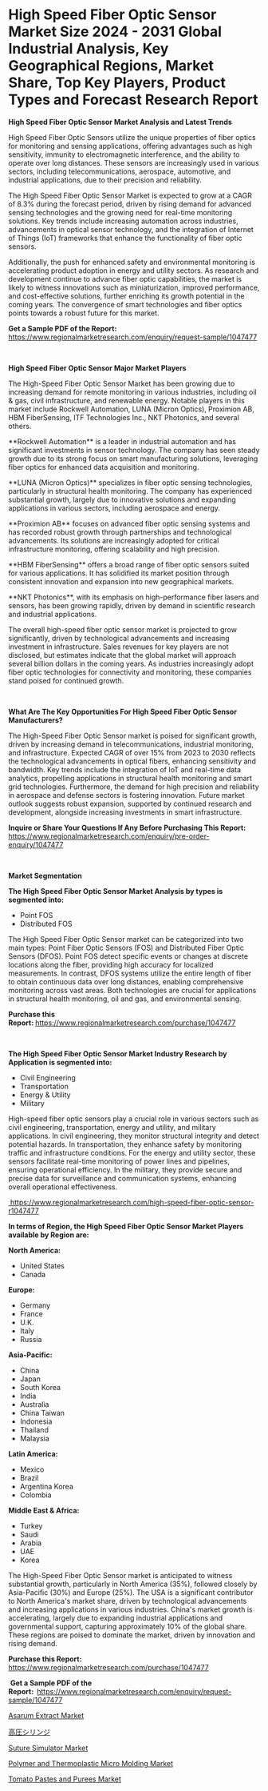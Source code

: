 <p><h1>High Speed Fiber Optic Sensor Market Size 2024 - 2031 Global Industrial Analysis, Key Geographical Regions, Market Share, Top Key Players, Product Types and Forecast Research Report</h1></p><p><strong>High Speed Fiber Optic Sensor Market Analysis and Latest Trends</strong></p>
<p><p>High Speed Fiber Optic Sensors utilize the unique properties of fiber optics for monitoring and sensing applications, offering advantages such as high sensitivity, immunity to electromagnetic interference, and the ability to operate over long distances. These sensors are increasingly used in various sectors, including telecommunications, aerospace, automotive, and industrial applications, due to their precision and reliability.</p><p>The High Speed Fiber Optic Sensor Market is expected to grow at a CAGR of 8.3% during the forecast period, driven by rising demand for advanced sensing technologies and the growing need for real-time monitoring solutions. Key trends include increasing automation across industries, advancements in optical sensor technology, and the integration of Internet of Things (IoT) frameworks that enhance the functionality of fiber optic sensors.</p><p>Additionally, the push for enhanced safety and environmental monitoring is accelerating product adoption in energy and utility sectors. As research and development continue to advance fiber optic capabilities, the market is likely to witness innovations such as miniaturization, improved performance, and cost-effective solutions, further enriching its growth potential in the coming years. The convergence of smart technologies and fiber optics points towards a robust future for this market.</p></p>
<p><strong>Get a Sample PDF of the Report:&nbsp;</strong> <a href="https://www.regionalmarketresearch.com/enquiry/request-sample/1047477">https://www.regionalmarketresearch.com/enquiry/request-sample/1047477</a></p>
<p>&nbsp;</p>
<p><strong>High Speed Fiber Optic Sensor Major Market Players</strong></p>
<p><p>The High-Speed Fiber Optic Sensor Market has been growing due to increasing demand for remote monitoring in various industries, including oil & gas, civil infrastructure, and renewable energy. Notable players in this market include Rockwell Automation, LUNA (Micron Optics), Proximion AB, HBM FiberSensing, ITF Technologies Inc., NKT Photonics, and several others.</p><p>**Rockwell Automation** is a leader in industrial automation and has significant investments in sensor technology. The company has seen steady growth due to its strong focus on smart manufacturing solutions, leveraging fiber optics for enhanced data acquisition and monitoring. </p><p>**LUNA (Micron Optics)** specializes in fiber optic sensing technologies, particularly in structural health monitoring. The company has experienced substantial growth, largely due to innovative solutions and expanding applications in various sectors, including aerospace and energy.</p><p>**Proximion AB** focuses on advanced fiber optic sensing systems and has recorded robust growth through partnerships and technological advancements. Its solutions are increasingly adopted for critical infrastructure monitoring, offering scalability and high precision.</p><p>**HBM FiberSensing** offers a broad range of fiber optic sensors suited for various applications. It has solidified its market position through consistent innovation and expansion into new geographical markets.</p><p>**NKT Photonics**, with its emphasis on high-performance fiber lasers and sensors, has been growing rapidly, driven by demand in scientific research and industrial applications.</p><p>The overall high-speed fiber optic sensor market is projected to grow significantly, driven by technological advancements and increasing investment in infrastructure. Sales revenues for key players are not disclosed, but estimates indicate that the global market will approach several billion dollars in the coming years. As industries increasingly adopt fiber optic technologies for connectivity and monitoring, these companies stand poised for continued growth.</p></p>
<p>&nbsp;</p>
<p><strong>What Are The Key Opportunities For High Speed Fiber Optic Sensor Manufacturers?</strong></p>
<p><p>The High-Speed Fiber Optic Sensor market is poised for significant growth, driven by increasing demand in telecommunications, industrial monitoring, and infrastructure. Expected CAGR of over 15% from 2023 to 2030 reflects the technological advancements in optical fibers, enhancing sensitivity and bandwidth. Key trends include the integration of IoT and real-time data analytics, propelling applications in structural health monitoring and smart grid technologies. Furthermore, the demand for high precision and reliability in aerospace and defense sectors is fostering innovation. Future market outlook suggests robust expansion, supported by continued research and development, alongside increasing investments in smart infrastructure.</p></p>
<p><strong>Inquire or Share Your Questions If Any Before Purchasing This Report:</strong> <a href="https://www.regionalmarketresearch.com/enquiry/pre-order-enquiry/1047477">https://www.regionalmarketresearch.com/enquiry/pre-order-enquiry/1047477</a></p>
<p>&nbsp;</p>
<p><strong>Market Segmentation</strong></p>
<p><strong>The High Speed Fiber Optic Sensor Market Analysis by types is segmented into:</strong></p>
<p><ul><li>Point FOS</li><li>Distributed FOS</li></ul></p>
<p><p>The High Speed Fiber Optic Sensor market can be categorized into two main types: Point Fiber Optic Sensors (FOS) and Distributed Fiber Optic Sensors (DFOS). Point FOS detect specific events or changes at discrete locations along the fiber, providing high accuracy for localized measurements. In contrast, DFOS systems utilize the entire length of fiber to obtain continuous data over long distances, enabling comprehensive monitoring across vast areas. Both technologies are crucial for applications in structural health monitoring, oil and gas, and environmental sensing.</p></p>
<p><strong>Purchase this Report:&nbsp;</strong><a href="https://www.regionalmarketresearch.com/purchase/1047477">https://www.regionalmarketresearch.com/purchase/1047477</a></p>
<p>&nbsp;</p>
<p><strong>The High Speed Fiber Optic Sensor Market Industry Research by Application is segmented into:</strong></p>
<p><ul><li>Civil Engineering</li><li>Transportation</li><li>Energy & Utility</li><li>Military</li></ul></p>
<p><p>High-speed fiber optic sensors play a crucial role in various sectors such as civil engineering, transportation, energy and utility, and military applications. In civil engineering, they monitor structural integrity and detect potential hazards. In transportation, they enhance safety by monitoring traffic and infrastructure conditions. For the energy and utility sector, these sensors facilitate real-time monitoring of power lines and pipelines, ensuring operational efficiency. In the military, they provide secure and precise data for surveillance and communication systems, enhancing overall operational effectiveness.</p></p>
<p><a href="https://www.regionalmarketresearch.com/high-speed-fiber-optic-sensor-r1047477">&nbsp;https://www.regionalmarketresearch.com/high-speed-fiber-optic-sensor-r1047477</a></p>
<p><strong>In terms of Region, the High Speed Fiber Optic Sensor Market Players available by Region are:</strong></p>
<p>
    <p> <strong> North America: </strong>
        <ul>
            <li>United States</li>
            <li>Canada</li>
        </ul>
        </p> 
    <p> <strong> Europe: </strong>
        <ul>
            <li>Germany</li>
            <li>France</li>
            <li>U.K.</li>
            <li>Italy</li>
            <li>Russia</li>
        </ul>
        </p> 
    <p> <strong> Asia-Pacific: </strong>
        <ul>
            <li>China</li>
            <li>Japan</li>
            <li>South Korea</li>
            <li>India</li>
            <li>Australia</li>
            <li>China Taiwan</li>
            <li>Indonesia</li>
            <li>Thailand</li>
            <li>Malaysia</li>
        </ul>
        </p> 
    <p> <strong> Latin America: </strong>
        <ul>
            <li>Mexico</li>
            <li>Brazil</li>
            <li>Argentina Korea</li>
            <li>Colombia</li>
        </ul>
        </p> 
    <p> <strong> Middle East & Africa: </strong>
        <ul>
            <li>Turkey</li>
            <li>Saudi</li>
            <li>Arabia</li>
            <li>UAE</li>
            <li>Korea</li>
        </ul>
    </p>
    </p>
<p><p>The High-Speed Fiber Optic Sensor market is anticipated to witness substantial growth, particularly in North America (35%), followed closely by Asia-Pacific (30%) and Europe (25%). The USA is a significant contributor to North America's market share, driven by technological advancements and increasing applications in various industries. China's market growth is accelerating, largely due to expanding industrial applications and governmental support, capturing approximately 10% of the global share. These regions are poised to dominate the market, driven by innovation and rising demand.</p></p>
<p><strong>Purchase this Report: </strong><a href="https://www.regionalmarketresearch.com/purchase/1047477">https://www.regionalmarketresearch.com/purchase/1047477</a></p>
<p>&nbsp;<strong>Get a Sample PDF of the Report:&nbsp;&nbsp;</strong><a href="https://www.regionalmarketresearch.com/enquiry/request-sample/1047477">https://www.regionalmarketresearch.com/enquiry/request-sample/1047477</a></p>
<p><strong></strong></p>
<p><p><a href="https://issuu.com/reportprime-2/docs/asarum-extract-market-size-2030.ppt_231aba7a1c54ca">Asarum Extract Market</a></p><p><a href="https://github.com/mohamedbakry57/Market-Research-Report-List-6/blob/main/223078714384.md">高圧シリンジ</a></p><p><a href="https://www.linkedin.com/pulse/insights-suture-simulator-market-size-which-expanding-8-cagr-xkcbc">Suture Simulator Market</a></p><p><a href="https://github.com/vimar16th/Market-Research-Report-List-6/blob/main/polymer-and-thermoplastic-micro-molding-market.md">Polymer and Thermoplastic Micro Molding Market</a></p><p><a href="https://medium.com/@perezismel/tomato-pastes-and-purees-market-evolution-global-trends-and-regional-dynamics-2024-2031-33d8c864709a?postPublishedType=repub">Tomato Pastes and Purees Market</a></p></p>